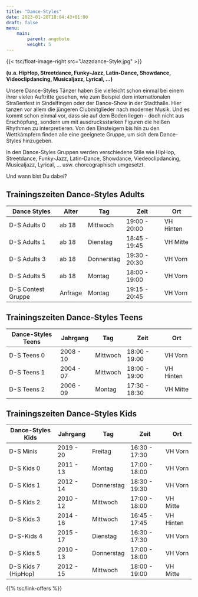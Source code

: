 ```yaml
---
title: "Dance-Styles"
date: 2023-01-20T18:04:43+01:00
draft: false
menu:
    main:
        parent: angebote
        weight: 5
---
```


{{< tsc/float-image-right src="Jazzdance-Style.jpg" >}}

**(u.a. HipHop, Streetdance, Funky-Jazz, Latin-Dance, Showdance, Videoclipdancing, Musicaljazz, Lyrical, ...)**

Unsere Dance-Styles Tänzer haben Sie vielleicht schon einmal bei einem ihrer vielen Auftritte gesehen, wie zum Beispiel dem internationalen Straßenfest in Sindelfingen oder der Dance-Show in der Stadthalle. Hier tanzen vor allem die jüngeren Clubmitglieder nach moderner Musik. Und es kommt schon einmal vor, dass sie auf dem Boden liegen - doch nicht aus Erschöpfung, sondern um mit ausdrucksstarken Figuren die heißen Rhythmen zu interpretieren. Von den Einsteigern bis hin zu den Wettkämpfern finden alle eine geeignete Gruppe, um sich dem Dance-Styles hinzugeben.

In den Dance-Styles Gruppen werden verschiedene Stile wie HipHop, Streetdance, Funky-Jazz, Latin-Dance, Showdance, Viedeoclipdancing, Musicaljazz, Lyrical, ... usw. choreographisch umgesetzt.

Und wann bist Du dabei?

## Trainingszeiten Dance-Styles Adults

|Dance Styles        | Alter   | Tag        | Zeit          | Ort       |
|--------------------|---------|------------|---------------|-----------|
| D-S Adults 0       | ab 18   | Mittwoch   | 19:00 - 20:00 | VH Hinten |
| D-S Adults 1       | ab 18   | Dienstag   | 18:45 - 19:45 | VH Mitte  |
| D-S Adults 3       | ab 18   | Donnerstag | 19:30 - 20:30 | VH Vorn   |
| D-S Adults 5       | ab 18   | Montag     | 18:00 - 19:00 | VH Vorn   |
| D-S Contest Gruppe | Anfrage | Montag     | 19:15 - 20:45 | VH Vorn   |

## Trainingszeiten Dance-Styles Teens

|Dance-Styles Teens | Jahrgang  | Tag      | Zeit          | Ort        |
|-------------------|-----------|----------|---------------|------------|
| D-S Teens 0       | 2008 - 10 | Mittwoch | 18:00 - 19:00 | VH Vorn    |
| D-S Teens 1       | 2004 - 07 | Mittwoch | 18:00 - 19:00 | VH Hinten  |
| D-S Teens 2       | 2006 - 09 | Montag   | 17:30 - 18:30 | VH Mitte   |

## Trainingszeiten Dance-Styles Kids

|Dance-Styles Kids    | Jahrgang  | Tag        | Zeit          | Ort       |
|---------------------|-----------|------------|---------------|-----------|
| D-S Minis           | 2019 - 20 | Freitag    | 16:30 - 17:30 | VH Vorn   |
| D-S Kids 0          | 2011 - 13 | Montag     | 17:00 - 18:00 | VH Vorn   |
| D-S Kids 1          | 2012 - 14 | Donnerstag | 18:30 - 19:30 | VH Vorn   |
| D-S Kids 2          | 2010 - 12 | Mittwoch   | 17:00 - 18:00 | VH Mitte  |
| D-S Kids 3          | 2014 - 16 | Mittwoch   | 16:45 - 17:45 | VH Hinten |
| D-S-Kids 4          | 2015 - 17 | Dienstag   | 16:30 - 17:30 | VH Vorn   |
| D-S Kids 5          | 2010 - 13 | Donnerstag | 17:00 - 18:00 | VH Vorn   |
| D-S Kids 7 (HipHop) | 2012 - 15 | Mittwoch   | 18:00 - 19:00 | VH Mitte  |


{{% tsc/link-offers %}}

